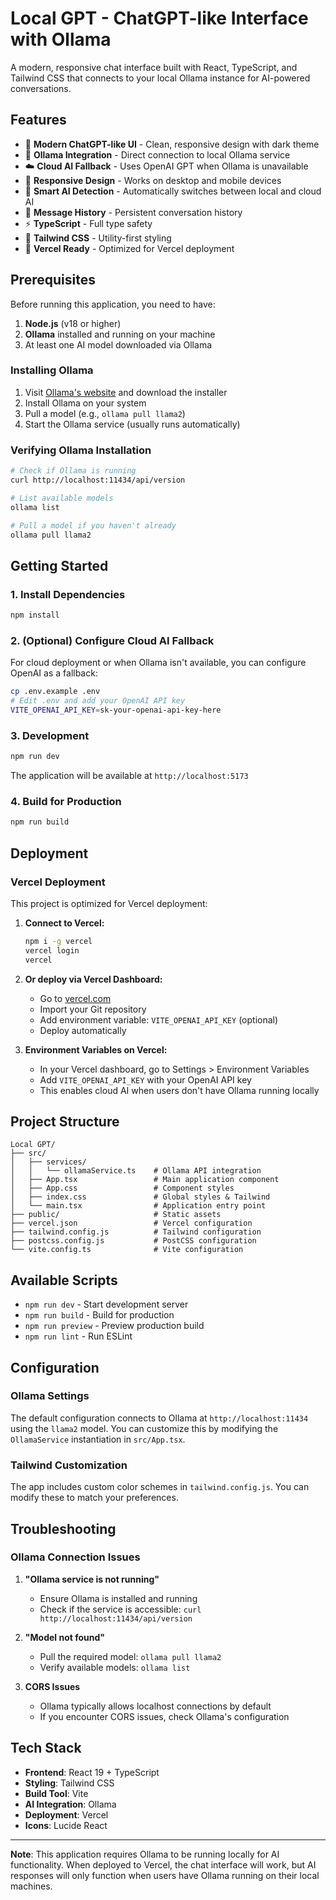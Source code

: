 # Local GPT - ChatGPT-like Interface with Ollama

A modern, responsive chat interface built with React, TypeScript, and Tailwind CSS that connects to your local Ollama instance for AI-powered conversations.

## Features

- 🎨 **Modern ChatGPT-like UI** - Clean, responsive design with dark theme
- 🤖 **Ollama Integration** - Direct connection to local Ollama service
- ☁️ **Cloud AI Fallback** - Uses OpenAI GPT when Ollama is unavailable
- 📱 **Responsive Design** - Works on desktop and mobile devices
- 🔄 **Smart AI Detection** - Automatically switches between local and cloud AI
- 💬 **Message History** - Persistent conversation history
- ⚡ **TypeScript** - Full type safety
- 🎨 **Tailwind CSS** - Utility-first styling
- 🚀 **Vercel Ready** - Optimized for Vercel deployment

## Prerequisites

Before running this application, you need to have:

1. **Node.js** (v18 or higher)
2. **Ollama** installed and running on your machine
3. At least one AI model downloaded via Ollama

### Installing Ollama

1. Visit [Ollama's website](https://ollama.ai/) and download the installer
2. Install Ollama on your system
3. Pull a model (e.g., `ollama pull llama2`)
4. Start the Ollama service (usually runs automatically)

### Verifying Ollama Installation

```bash
# Check if Ollama is running
curl http://localhost:11434/api/version

# List available models
ollama list

# Pull a model if you haven't already
ollama pull llama2
```

## Getting Started

### 1. Install Dependencies

```bash
npm install
```

### 2. (Optional) Configure Cloud AI Fallback

For cloud deployment or when Ollama isn't available, you can configure OpenAI as a fallback:

```bash
cp .env.example .env
# Edit .env and add your OpenAI API key
VITE_OPENAI_API_KEY=sk-your-openai-api-key-here
```

### 3. Development

```bash
npm run dev
```

The application will be available at `http://localhost:5173`

### 4. Build for Production

```bash
npm run build
```

## Deployment

### Vercel Deployment

This project is optimized for Vercel deployment:

1. **Connect to Vercel:**
   ```bash
   npm i -g vercel
   vercel login
   vercel
   ```

2. **Or deploy via Vercel Dashboard:**
   - Go to [vercel.com](https://vercel.com)
   - Import your Git repository
   - Add environment variable: `VITE_OPENAI_API_KEY` (optional)
   - Deploy automatically

3. **Environment Variables on Vercel:**
   - In your Vercel dashboard, go to Settings > Environment Variables
   - Add `VITE_OPENAI_API_KEY` with your OpenAI API key
   - This enables cloud AI when users don't have Ollama running locally

## Project Structure

```
Local GPT/
├── src/
│   ├── services/
│   │   └── ollamaService.ts    # Ollama API integration
│   ├── App.tsx                 # Main application component
│   ├── App.css                 # Component styles
│   ├── index.css               # Global styles & Tailwind
│   └── main.tsx                # Application entry point
├── public/                     # Static assets
├── vercel.json                 # Vercel configuration
├── tailwind.config.js          # Tailwind configuration
├── postcss.config.js           # PostCSS configuration
└── vite.config.ts              # Vite configuration
```

## Available Scripts

- `npm run dev` - Start development server
- `npm run build` - Build for production
- `npm run preview` - Preview production build
- `npm run lint` - Run ESLint

## Configuration

### Ollama Settings

The default configuration connects to Ollama at `http://localhost:11434` using the `llama2` model. You can customize this by modifying the `OllamaService` instantiation in `src/App.tsx`.

### Tailwind Customization

The app includes custom color schemes in `tailwind.config.js`. You can modify these to match your preferences.

## Troubleshooting

### Ollama Connection Issues

1. **"Ollama service is not running"**
   - Ensure Ollama is installed and running
   - Check if the service is accessible: `curl http://localhost:11434/api/version`

2. **"Model not found"**
   - Pull the required model: `ollama pull llama2`
   - Verify available models: `ollama list`

3. **CORS Issues**
   - Ollama typically allows localhost connections by default
   - If you encounter CORS issues, check Ollama's configuration

## Tech Stack

- **Frontend**: React 19 + TypeScript
- **Styling**: Tailwind CSS
- **Build Tool**: Vite
- **AI Integration**: Ollama
- **Deployment**: Vercel
- **Icons**: Lucide React

---

**Note**: This application requires Ollama to be running locally for AI functionality. When deployed to Vercel, the chat interface will work, but AI responses will only function when users have Ollama running on their local machines.

